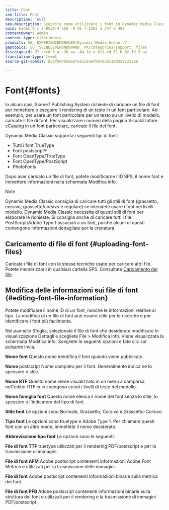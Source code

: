 ```yaml
---
title: Font
seo-title: Font
description: 'null'
seo-description: Scoprite come utilizzare i font in Dynamic Media Classic.
uuid: bddec 9 c 2-8530-4 bbd -8 db 7-1562 a 347 e 482
contentOwner: admin
content-type: riferimento
products: SG_ EXPERIENCEMANAGER/Dynamic-Media-Scene -7
geptopics: SG_ SCENESEVENONDEMAND_ PK/categories/support_ files
discoiquuid: 97 cecd 6 a -30 aa -44 fe-a 611-fd 71 b 02 fd 5 ae
translation-type: tm+mt
source-git-commit: d5bf894d56687561c93ef08762bc19d3597225e6

---
```



# Font{#fonts}

In alcuni casi, Scene7 Publishing System richiede di caricare un file di font per immettere o eseguire il rendering di un testo in un font particolare. Ad esempio, per usare un font particolare per un testo su un livello di modello, caricate il file di font. Per visualizzare i numeri della pagina Visualizzatore eCatalog in un font particolare, caricate il file del font.

Dynamic Media Classic supporta i seguenti tipi di font:

* Tutti i font TrueType
* Font postscript®
* Font OpenType/TrueType
* Font OpenType/PostScript
* PhotoFonts

Dopo aver caricato un file di font, potete modificarne l’ID SPS, il nome font e immettere informazioni nella schermata Modifica info.

>[!NOTE]
>
>Dynamic Media Classic consiglia di caricare tutti gli stili di font (grassetto, corsivo, grassetto/corsivo e regolare) se intendete usare i font nei livelli modello. Dynamic Media Classic necessita di questi stili di font per elaborare le richieste. Si consiglia anche di caricare tutti i file PostScript/Adobe Type 1 associati a un font, poiché alcuni di questi contengono informazioni dettagliate per la crenatura.

## Caricamento di file di font {#uploading-font-files}

Caricate i file di font con le stesse tecniche usate per caricare altri file. Potete memorizzarli in qualsiasi cartella SPS. Consultate [Caricamento dei file](uploading-files.md#uploading_your_files).

## Modifica delle informazioni sui file di font {#editing-font-file-information}

Potete modificare il nome ID di un font, nonché le informazioni relative al tipo. La modifica di un file di font può essere utile per le ricerche e per identificare i font più facilmente.

Nel pannello Sfoglia, selezionate il file di font che desiderate modificare in visualizzazione Dettagli e scegliete File &gt; Modifica info. Viene visualizzata la schermata Modifica info. Scegliete le seguenti opzioni e fate clic sul pulsante Invia.

**Nome font** Questo nome identifica il font quando viene pubblicato.

**Nome** postscript Nome completo per il font. Generalmente indica ne lo spessore o stile.

**Nome RTF** Questo nome viene visualizzato in un menu a comparsa nell'editor RTF in cui vengono creati i livelli di testo del modello.

**Nome famiglia font** Questo nome elenca il nome del font senza lo stile, lo spessore o l'indicatore del tipo di font.

**Stile font** Le opzioni sono Normale, Grassetto, Corsivo e Grassetto-Corsivo.

**Tipo font** Le opzioni sono truetype e Adobe Type 1. Per chiamare questi font con un altro nome, immettete il nome desiderato.

**Abbreviazione tipo font** Le opzioni sono le seguenti:

**File di font TTF** truetype utilizzati per il rendering PDF/postscript e per la trasmissione di immagini.

**File di font AFM** Adobe postscript contenenti informazioni Adobe Font Metrics e utilizzati per la trasmissione delle immagini.

**File di font** Adobe postscript contenenti informazioni binarie sulla metrica dei font.

**File di font PFB** Adobe postscript contenenti informazioni binarie sulla struttura dei font e utilizzati per il rendering e la trasmissione di immagini PDF/postscript.
